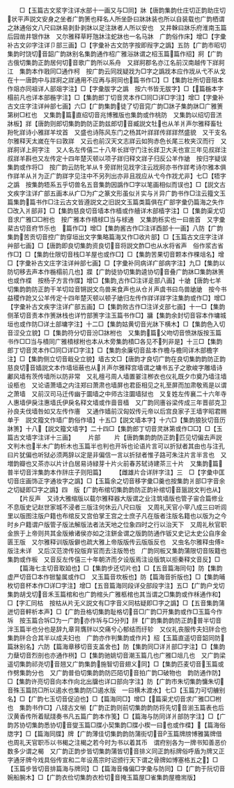 <!-- { "loadSidebar": true } -->
　　□【玉篇古文浆字注详水部十一画又与□同】牀【唐韵集韵仕庄切正韵助庄切状平声説文安身之坐者广韵箦也释名人所坐卧曰牀牀装也所以自装载也广韵栖谓之牀通俗文八尺曰牀易剥卦剥牀以足注牀者人所以安也　又井榦曰牀乐府淮南玉篇后园凿井银作牀　又尔雅释草盱虺牀注蛇牀也一名马牀　广韵俗作床】增□【字彚补古文卯字注详卩部三画】□【字彚补古文防字按即叚字之譌】五防【广韵市昭切集韵时饶切音韶广韵牀别名集韵通作柖广雅浴牀谓之柖玉篇篇作牊】牁【广韵古俄切集韵正韵居何切音歌广韵所以系舟　又牂牁郡名亦江名前汉南越传下牂牁江　集韵本作戨同□通作柯　按广韵云同戕疑戕为□字之譌戕本应作戕从弋不从戈在十一唐韵中与牂牁之牂通用不应再与牁同也篇书作□】□【集韵壮所切音阻本作爼亦同祖详人部爼字注】□【字彚胈字之譌　按六书皆无胈字】□【篇椸本字榻前凡也详本部椸字注】□【集韵郎丁切音灵本作□同□详□字注】增□【字彚补古文庄字注详艸部七画】六□【广韵集韵徒了切音窕广韵□牀子集韵牀□广雅箦第树□杠也　又集韵篇直绍切音兆博雅版也集韵或作桃防　又集韵以绍切音溔牀板】牂【唐韵则郎切集韵韵防正韵兹郎切音臧説文牡也从羊爿声尔雅释畜牡羒牝牂诗小雅牂羊坟首　又盛也诗陈风东门之杨其叶牂牂传牂牂然盛貌　又干支名尔雅释天太嵗在午曰敦牂　又云也前汉天文志牂云如狗赤色长尾三枚夹汉而行　又牂牁详上牁字注　又人名左传僖二十八年长牂守门注长牂卫大夫也宣三年见叔牂注叔牂羊斟也又左传定十四年楚灭顿以项子牂归释文牂子归反公羊作牄　按归字疑误　集韵或作将□　按广韵云防牝羊从牜旁牂附见戕字注云戕牁亦书作牂考诗尔雅本俱作牂羊从爿为正广韵牂字见注中不另列出亦非且戕应从弋今作戕尤非】七□【牾字之譌　按集韵牾系五乎切兽名五音集韵因譌作□字以笔画相似而误也】□【説文古文疾字注详疒部五画本从疒□为疒之篆文形虽似爿实与爿异广韵书作□注云籀文玉篇集韵篇书作□注云古文皆遵説文之旧説文玉篇类篇俱在疒部字彚仍篇海之失作□改入爿部非】□【集韵慈良切音墙本作樯或作艢详木部樯字注】□【集韵渠尤切音求广雅□□柎也　按广雅本作橨梂□当与梂通　又集韵栎实也一曰凿首　又字彚棐古切音府节乐也　篇作□】增□【集韵酱古作□注详酉部十一画】八防【广韵集韵苦贡切音控广韵穿垣出文字集略篇海又作□收片部】□【玉篇古文庄字注详艸部七画】□【唐韵即良切集韵资良切音将説文酢□也从水将省声　俗作浆古省作□】□【集韵仕限切音栈□羊屋也或作□】□【集韵苦果切音颗本作棵俎名】增□【字彚补古文庄字注详艸部七画】□【字彚补同病详疒部病字注】九□【集韵以防切移去声本作椸榻前几也】牃【广韵徒协切集韵逵协切音叠广韵牀□集韵牀箦也或作楪　按杨子方言作牒】增□【集韵古作□注详辵部八画】十牄【唐韵七羊切集韵韵防正韵干羊切竝音锵説文鸟兽来食声也从仓爿声虞书曰鸟兽牄牄　按今书益稷作跄又公羊传定十四年楚灭顿以顿子牄归左传作牂详牂字注集韵或作□】增□【字彚补古文疾字注详疒部五画】□【集韵败古作□注详攴部七画】十一□【集韵侧革切音责本作箦牀栈也详竹部箦字注玉篇书作□】牅【集韵余封切音容本作墉城垣也或作防□详土部墉字注】十二□【集韵姑黄切音光牀下横木】□【集韵色入切音涩殳立貌】□【集韵符分切音汾□牀柎也　又集韵篇父吻切音愤牀版按玉篇书作□□当与橨同广雅橨梂柎也本从木旁集韵橨□各见不列非是】十三□【集韵郎丁切音灵本作□同□详□字注】□【集韵余廉切音盐本作檐与檐同详木部檐字注】□【集韵侧立切音戢殳立貌】墙古文□【唐韵才良切广韵在良切集韵韵防正韵慈良切音嫱説文本作墙垣蔽也从爿声尔雅释宫墙谓之墉书五子之歌峻字雕墙诗鄘风墙有茨传墙所以防非常　又礼檀弓周人墙置翣注栁衣也仪礼既夕巾奠乃墙注墙设柩也　又论语萧墙之内注郑曰萧肃也墙屏也君臣相见之礼至屏而加肃敬焉是以谓之萧墙　又前汉司马迁传幽于圜墙之中师古注圜墙狱也　又复姓左传襄二十六年寺人惠墙伊戾注惠墙氏伊戾名释文墙或作啬音樯　又广韵同廧谷梁传成三年晋郤克卫孙良夫伐墙咎如又左传作廧　又通作嫱前汉匈奴传元帝以后宫良家子王墙字昭君赐单于　説文籀文作墙广韵俗作墙】十五□【説文墙本字】十六□【集韵狼狄切音历牀箦】十八【説文籀文墙字】二十四□【集韵郎丁切音灵牀第或作□□】□【玉篇古文墙字注详十三画】
　　片部
　　片【唐韵集韵韵防正韵匹见切偏去声説文判木也半木广韵析木也玉篇半也判也开坼也论语片言可以折狱者其由也与注孔曰片犹偏也听狱必须两辞以定是非偏信一言以折狱者惟子路可朱注片言半言也　又増韵瓣也又茶亦以片计白居易诗緑芽十片火前春苏轼诗建茶三十片　又集韵篇普半切音泮集韵本作牉庄子则阳篇】
　　【雌雄片合详牉字注】三　□【字彚中匡切音庄画饰正字通妆字之譌】□【玉篇余之切音移字彚□羹也按集韵爿部□字音余之切疑即□字之譌】四　版【广韵布绾切集韵韵防正韵补绾切音瓪説文判也从】
　　【片反声　又诗大雅缩版以载尔雅释器大版谓之业注筑墙版也管子宙合篇修业不息版史记赵世家城不浸者三版注何休云八尺曰版　又周礼天官小宰八成三曰听闾里以版图注版户籍也布绾反又宫伯掌王宫之士庶子凡在版者注版名籍也以版为之今时乡户籍谓户版管子版法解版法者法天地之位象四时之行以治天下　又周礼秋官职金旅于上帝则共其金版飨诸侯亦如之注鉼金谓之版韵防通作钣又史记太史公自序金匮王版　又尔雅释训版版僻也疏大雅上帝版版传云版版反也　又虫名尔雅释虫傅版注未详　又后汉范滂传投版弃官而去注版笏也　广韵同板又集韵蒲限切音阪籍也集韵或作板　又音反左传僖三十年朝济而夕设版焉注设版筑以拒秦释文音反】□
　　【篇海七主切音取廹也】□【集韵步还切片也】□【五音篇海同句】防【集韵虚严切音□本作锨鍫属或作□　又玉篇音坎板也】防【篇海音折版也】□【集韵晡枚切音杯本作□详□字注】增□【五音篇海同段详殳部段字注】五□【广韵户戈切集韵胡戈切音禾玉篇棺和也广韵棺头广雅柩棺也其当谓之□集韵或作柇通作和】□【字汇同枯　按枯从片无义説文有□字音义同枯疑即□字之譌】□【五音集韵蒲迸切音軯析本声】□【广韵丑格切集韵耻格切音□广韵□开集韵或作□玉篇今作坼　按玉篇合坼□为一广韵亦作坼与□分列】牉【广韵集韵韵防正韵普半切音泮玉篇半也分也是辞九章背膺牉以交痛兮心郁结而纡轸　又仪礼丧服传夫妇牉合也集韵牉合合其半以成夫妇也　广韵亦作判集韵或作片】牊【玉篇直遥切音韶同防篇牀别名】六防【篇海章移切音支盖舍也】防【集韵同□详爿部□字注】□【集韵力蘖切音烈剖也亦通作栵】□【集韵驰姚切音潮玉篇几也广雅□俎几也　又广韵梁遥切集韵祁尧切音翘又广韵集韵施智切音翅义同】□【集韵匹麦切音玉篇或作劈集韵分也　又广韵普伯切集韵韵防匹陌切音拍广韵□破物也　韵防通作防】□【集韵许亮切音向本作向北出牖也详口部向字注】防【广韵市朱切集韵慵朱切音殊玉篇防□所以遏水也集韵防□遏水版　一曰横木渡水】七□【玉篇力可切艣别名】□【广韵七玉切音促迫也】□【篇海同□】增□【篇渠尤切音求广雅□□柎也　集韵书作□】八牋古文椾【广韵正韵则前切集韵韵防将先切音湔玉篇表也后汉黄香传所着赋牋奏书凡五篇广韵本作笺】□【篇海与防同详爿部防字注】□【广韵苏协切集韵悉协切音燮玉篇□牒小契集韵□牒小楔一曰也或作楪】【篇海俗牎字】□【篇海同牒】牌【广韵薄佳切集韵韵防蒲街切音玉篇牌牓博雅簧牌借也周礼天官职币以书楬之注楬之若今时为书以着其币　谓府别各为一牌书知善恶价数多少谓之楬　又广韵正韵步皆切集韵蒲皆切音排义同正韵标牌俗呼盾为牌又正字通牙牌今戏具俗传宣和二年设髙宗时诏颁行天下谓之骨牌如博塞格五之】□【玉篇步皆切音排篇海与牌同】□【篇海音偹偏□字彚与防同】□【广韵于阮切音婉船腕木】□【广韵衣俭切集韵衣检切音掩玉篇屋□雀集韵屋檐耑版】
